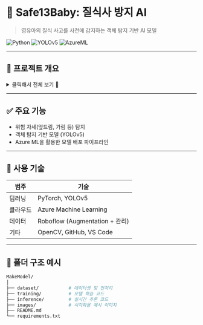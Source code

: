 # 👶 Safe13Baby: 질식사 방지 AI

> 영유아의 질식 사고를 사전에 감지하는 객체 탐지 기반 AI 모델

![Python](https://img.shields.io/badge/Python-3776AB?style=flat-square&logo=python&logoColor=white)
![YOLOv5](https://img.shields.io/badge/YOLOv5-FFBF00?style=flat-square&logo=yolo&logoColor=black)
![AzureML](https://img.shields.io/badge/Azure_ML-0078D4?style=flat-square&logo=microsoftazure&logoColor=white)

---

## 🧸 프로젝트 개요

<details>
<summary>클릭해서 전체 보기 👀</summary>

<br/>

### 📍 주제 및 기획의도



</details>

---

## ✅ 주요 기능

- 위험 자세(엎드림, 가림 등) 탐지
- 객체 탐지 기반 모델 (YOLOv5)
- Azure ML을 활용한 모델 배포 파이프라인

---

## 🧠 사용 기술

| 범주 | 기술 |
|------|------|
| 딥러닝 | PyTorch, YOLOv5 |
| 클라우드 | Azure Machine Learning |
| 데이터 | Roboflow (Augmentation + 관리) |
| 기타 | OpenCV, GitHub, VS Code |

---

## 🧪 폴더 구조 예시

```bash
MakeModel/
│
├── dataset/           # 데이터셋 및 전처리
├── training/          # 모델 학습 코드
├── inference/         # 실시간 추론 코드
├── images/            # 시각화용 예시 이미지
├── README.md
└── requirements.txt
